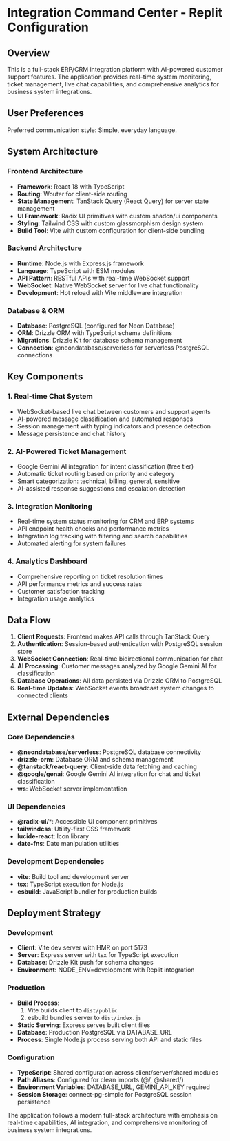 # Integration Command Center - Replit Configuration

## Overview

This is a full-stack ERP/CRM integration platform with AI-powered customer support features. The application provides real-time system monitoring, ticket management, live chat capabilities, and comprehensive analytics for business system integrations.

## User Preferences

Preferred communication style: Simple, everyday language.

## System Architecture

### Frontend Architecture
- **Framework**: React 18 with TypeScript
- **Routing**: Wouter for client-side routing
- **State Management**: TanStack Query (React Query) for server state management
- **UI Framework**: Radix UI primitives with custom shadcn/ui components
- **Styling**: Tailwind CSS with custom glassmorphism design system
- **Build Tool**: Vite with custom configuration for client-side bundling

### Backend Architecture
- **Runtime**: Node.js with Express.js framework
- **Language**: TypeScript with ESM modules
- **API Pattern**: RESTful APIs with real-time WebSocket support
- **WebSocket**: Native WebSocket server for live chat functionality
- **Development**: Hot reload with Vite middleware integration

### Database & ORM
- **Database**: PostgreSQL (configured for Neon Database)
- **ORM**: Drizzle ORM with TypeScript schema definitions
- **Migrations**: Drizzle Kit for database schema management
- **Connection**: @neondatabase/serverless for serverless PostgreSQL connections

## Key Components

### 1. Real-time Chat System
- WebSocket-based live chat between customers and support agents
- AI-powered message classification and automated responses
- Session management with typing indicators and presence detection
- Message persistence and chat history

### 2. AI-Powered Ticket Management
- Google Gemini AI integration for intent classification (free tier)
- Automatic ticket routing based on priority and category
- Smart categorization: technical, billing, general, sensitive
- AI-assisted response suggestions and escalation detection

### 3. Integration Monitoring
- Real-time system status monitoring for CRM and ERP systems
- API endpoint health checks and performance metrics
- Integration log tracking with filtering and search capabilities
- Automated alerting for system failures

### 4. Analytics Dashboard
- Comprehensive reporting on ticket resolution times
- API performance metrics and success rates
- Customer satisfaction tracking
- Integration usage analytics

## Data Flow

1. **Client Requests**: Frontend makes API calls through TanStack Query
2. **Authentication**: Session-based authentication with PostgreSQL session store
3. **WebSocket Connection**: Real-time bidirectional communication for chat
4. **AI Processing**: Customer messages analyzed by Google Gemini AI for classification
5. **Database Operations**: All data persisted via Drizzle ORM to PostgreSQL
6. **Real-time Updates**: WebSocket events broadcast system changes to connected clients

## External Dependencies

### Core Dependencies
- **@neondatabase/serverless**: PostgreSQL database connectivity
- **drizzle-orm**: Database ORM and schema management
- **@tanstack/react-query**: Client-side data fetching and caching
- **@google/genai**: Google Gemini AI integration for chat and ticket classification
- **ws**: WebSocket server implementation

### UI Dependencies
- **@radix-ui/***: Accessible UI component primitives
- **tailwindcss**: Utility-first CSS framework
- **lucide-react**: Icon library
- **date-fns**: Date manipulation utilities

### Development Dependencies
- **vite**: Build tool and development server
- **tsx**: TypeScript execution for Node.js
- **esbuild**: JavaScript bundler for production builds

## Deployment Strategy

### Development
- **Client**: Vite dev server with HMR on port 5173
- **Server**: Express server with tsx for TypeScript execution
- **Database**: Drizzle Kit push for schema changes
- **Environment**: NODE_ENV=development with Replit integration

### Production
- **Build Process**: 
  1. Vite builds client to `dist/public`
  2. esbuild bundles server to `dist/index.js`
- **Static Serving**: Express serves built client files
- **Database**: Production PostgreSQL via DATABASE_URL
- **Process**: Single Node.js process serving both API and static files

### Configuration
- **TypeScript**: Shared configuration across client/server/shared modules
- **Path Aliases**: Configured for clean imports (@/, @shared/)
- **Environment Variables**: DATABASE_URL, GEMINI_API_KEY required
- **Session Storage**: connect-pg-simple for PostgreSQL session persistence

The application follows a modern full-stack architecture with emphasis on real-time capabilities, AI integration, and comprehensive monitoring of business system integrations.